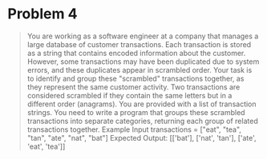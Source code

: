 # Problem 4
> You are working as a software engineer at a company that manages a large database of customer
transactions. Each transaction is stored as a string that contains encoded information about the
customer. However, some transactions may have been duplicated due to system errors, and these
duplicates appear in scrambled order. Your task is to identify and group these "scrambled"
transactions together, as they represent the same customer activity. Two transactions are considered
scrambled if they contain the same letters but in a different order (anagrams). You are provided with
a list of transaction strings. You need to write a program that groups these scrambled transactions
into separate categories, returning each group of related transactions together.
Example
Input transactions = ["eat", "tea", "tan", "ate", "nat", "bat"]
Expected Output: [['bat'], ['nat', 'tan'], ['ate', 'eat', 'tea']]
